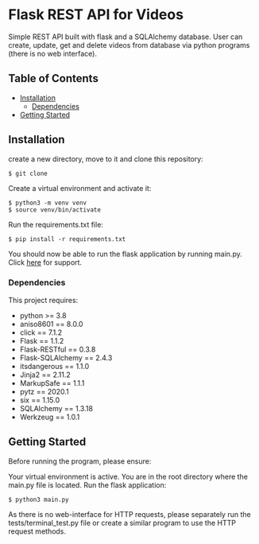 # Flask REST API for Videos

Simple REST API built with flask and a SQLAlchemy database. User can create,  update, get and delete videos from database via python programs (there is no web interface).
## Table of Contents

* [Installation](#installation)
  * [Dependencies](#dependencies)
* [Getting Started](#getting-started)

## Installation

create a new directory, move to it and clone this repository:

```
$ git clone
```

Create a virtual environment and activate it:

```
$ python3 -m venv venv
$ source venv/bin/activate
```

Run the requirements.txt file:
```
$ pip install -r requirements.txt
```
You should now be able to run the flask application by running main.py. Click [here](#getting-started) for support.

### Dependencies

This project requires:
* python >= 3.8
* aniso8601 == 8.0.0
* click == 7.1.2
* Flask == 1.1.2
* Flask-RESTful == 0.3.8
* Flask-SQLAlchemy == 2.4.3
* itsdangerous == 1.1.0
* Jinja2 == 2.11.2
* MarkupSafe == 1.1.1
* pytz == 2020.1
* six == 1.15.0
* SQLAlchemy == 1.3.18
* Werkzeug == 1.0.1

## Getting Started

Before running the program, please ensure:

Your virtual environment is active.
You are in the root directory where the main.py file is located.
Run the flask application:

```
$ python3 main.py
```

As there is no web-interface for HTTP requests, please separately run the tests/terminal_test.py file or create a similar program to use the HTTP request methods.